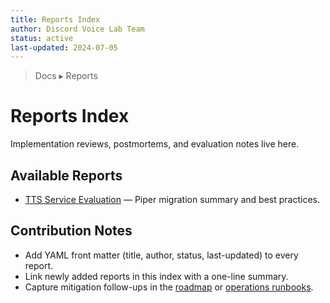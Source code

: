 ```yaml
---
title: Reports Index
author: Discord Voice Lab Team
status: active
last-updated: 2024-07-05
---
```


<!-- markdownlint-disable-next-line MD041 -->
> Docs ▸ Reports

# Reports Index

Implementation reviews, postmortems, and evaluation notes live here.

## Available Reports

- [TTS Service Evaluation](tts-service-evaluation.md) — Piper migration summary and best practices.

## Contribution Notes

- Add YAML front matter (title, author, status, last-updated) to every report.
- Link newly added reports in this index with a one-line summary.
- Capture mitigation follow-ups in the [roadmap](../roadmaps/index.md) or [operations runbooks](../operations/README.md).
